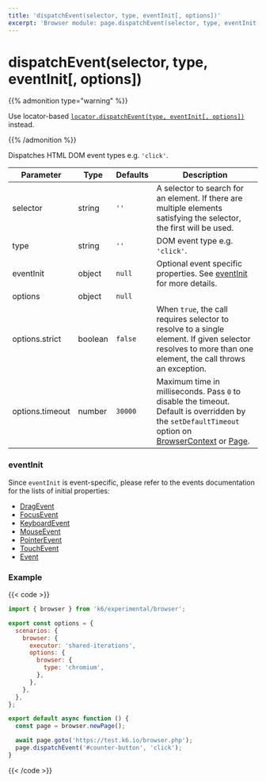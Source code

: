 ```yaml
---
title: 'dispatchEvent(selector, type, eventInit[, options])'
excerpt: 'Browser module: page.dispatchEvent(selector, type, eventInit[, options]) method'
---
```


# dispatchEvent(selector, type, eventInit[, options])

{{% admonition type="warning" %}}

Use locator-based [`locator.dispatchEvent(type, eventInit[, options])`](https://grafana.com/docs/k6/<K6_VERSION>/javascript-api/k6-experimental/browser/locator/dispatchevent/) instead.

 {{% /admonition %}}

Dispatches HTML DOM event types e.g. `'click'`.

<TableWithNestedRows>

| Parameter       | Type    | Defaults | Description                                                                                                                                                                                                                                                   |
| --------------- | ------- | -------- | ------------------------------------------------------------------------------------------------------------------------------------------------------------------------------------------------------------------------------------------------------------- |
| selector        | string  | `''`     | A selector to search for an element. If there are multiple elements satisfying the selector, the first will be used.                                                                                                                                          |
| type            | string  | `''`     | DOM event type e.g. `'click'`.                                                                                                                                                                                                                                |
| eventInit       | object  | `null`   | Optional event specific properties. See [eventInit](#eventinit) for more details.                                                                                                                                                                             |
| options         | object  | `null`   |                                                                                                                                                                                                                                                               |
| options.strict  | boolean | `false`  | When `true`, the call requires selector to resolve to a single element. If given selector resolves to more than one element, the call throws an exception.                                                                                                    |
| options.timeout | number  | `30000`  | Maximum time in milliseconds. Pass `0` to disable the timeout. Default is overridden by the `setDefaultTimeout` option on [BrowserContext](https://grafana.com/docs/k6/<K6_VERSION>/javascript-api/k6-experimental/browser/browsercontext/) or [Page](https://grafana.com/docs/k6/<K6_VERSION>/javascript-api/k6-experimental/browser/page/). |

</TableWithNestedRows>

### eventInit

Since `eventInit` is event-specific, please refer to the events documentation for the lists of initial properties:

- [DragEvent](https://developer.mozilla.org/en-US/docs/Web/API/DragEvent/DragEvent)
- [FocusEvent](https://developer.mozilla.org/en-US/docs/Web/API/FocusEvent/FocusEvent)
- [KeyboardEvent](https://developer.mozilla.org/en-US/docs/Web/API/KeyboardEvent/KeyboardEvent)
- [MouseEvent](https://developer.mozilla.org/en-US/docs/Web/API/MouseEvent/MouseEvent)
- [PointerEvent](https://developer.mozilla.org/en-US/docs/Web/API/PointerEvent/PointerEvent)
- [TouchEvent](https://developer.mozilla.org/en-US/docs/Web/API/TouchEvent/TouchEvent)
- [Event](https://developer.mozilla.org/en-US/docs/Web/API/Event/Event)

### Example

{{< code >}}

```javascript
import { browser } from 'k6/experimental/browser';

export const options = {
  scenarios: {
    browser: {
      executor: 'shared-iterations',
      options: {
        browser: {
          type: 'chromium',
        },
      },
    },
  },
};

export default async function () {
  const page = browser.newPage();

  await page.goto('https://test.k6.io/browser.php');
  page.dispatchEvent('#counter-button', 'click');
}
```

{{< /code >}}
